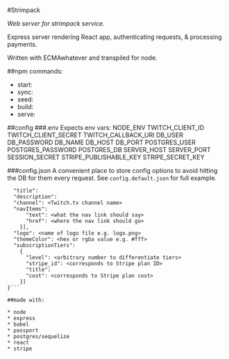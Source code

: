 #Strimpack

*Web server for strimpack service.*

Express server rendering React app, authenticating requests, & processing payments.

Written with ECMAwhatever and transpiled for node.

##npm commands:

* start:
* sync:
* seed:
* build:
* serve:

##config
###.env
Expects env vars:
NODE_ENV
TWITCH_CLIENT_ID
TWITCH_CLIENT_SECRET
TWITCH_CALLBACK_URI
DB_USER
DB_PASSWORD
DB_NAME
DB_HOST
DB_PORT
POSTGRES_USER
POSTGRES_PASSWORD
POSTGRES_DB
SERVER_HOST
SERVER_PORT
SESSION_SECRET
STRIPE_PUBLISHABLE_KEY
STRIPE_SECRET_KEY

###config.json
A convenient place to store config options to avoid hitting the DB for them every request. See `config.default.json` for full example.
```{
  "title":
  "description":
  "channel": <Twitch.tv channel name>
  "navItems":
      "text": <what the nav link should say>
      "href": <where the nav link should go>
    }],
  "logo": <name of logo file e.g. logo.png>
  "themeColor": <hex or rgba value e.g. #fff>
  "subscriptionTiers":
    {
      "level": <arbitrary number to differentiate tiers>
      "stripe_id": <corresponds to Stripe plan ID>
      "title":
      "cost": <corresponds to Stripe plan cost>
    }]
}```

##made with:

* node
* express
* babel
* passport
* postgres/sequelize
* react
* stripe